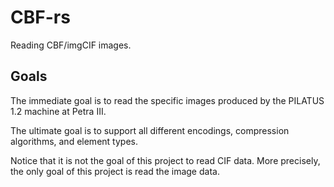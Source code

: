 # CBF-rs

Reading CBF/imgCIF images.

## Goals

The immediate goal is to read the specific images produced by the PILATUS 1.2
machine at Petra III.

The ultimate goal is to support all different encodings, compression algorithms,
and element types.

Notice that it is not the goal of this project to read CIF data. More precisely,
the only goal of this project is read the image data.
